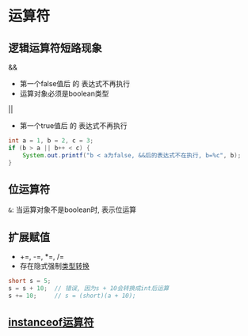 # 运算符

## 逻辑运算符短路现象

&&

- 第一个false值后 的 表达式不再执行
- 运算对象必须是boolean类型

||

- 第一个true值后 的 表达式不再执行


```java
int a = 1, b = 2, c = 3;
if (b > a || b++ < c) {
    System.out.printf("b < a为false, &&后的表达式不在执行, b=%c", b);
}
```

## 位运算符

`&`: 当运算对象不是boolean时, 表示位运算

## 扩展赋值

- +=, -=, *=, /=
- 存在隐式强制[类型转换]()

```java
short s = 5;
s = s + 10;  // 错误, 因为s + 10会转换成int后运算 
s += 10;     // s = (short)(a + 10);
```


## [instanceof运算符](Java_Instanceof_Operator.md)
